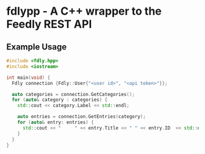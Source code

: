 # fdlypp - A C++ wrapper to the Feedly REST API

## Example Usage
```cpp
#include <fdly.hpp>
#include <iostream>

int main(void) {
  Fdly connection {Fdly::User{"<user id>", "<api token>"}};

  auto categories = connection.GetCategories();
  for (auto& category : categories) {
    std::cout << category.Label << std::endl;

    auto entries = connection.GetEntries(category);
    for (auto& entry: entries) {
      std::cout << "     " << entry.Title << " " << entry.ID  << std::endl;
    }
  }
}
```
